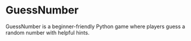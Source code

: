 # GuessNumber
GuessNumber is a beginner-friendly Python game where players guess a random number with helpful hints.
